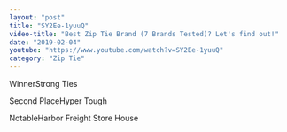 ```yaml
---
layout: "post"
title: "SY2Ee-1yuuQ"
video-title: "Best Zip Tie Brand (7 Brands Tested)? Let's find out!"
date: "2019-02-04"
youtube: "https://www.youtube.com/watch?v=SY2Ee-1yuuQ"
category: "Zip Tie"
---
```

<div class="space-y-1"><p><span class="inline-flex items-center justify-center px-2 py-1 mr-2 text-sm font-semibold leading-none text-red-50 bg-red-600 rounded-full">Winner</span>Strong Ties<br></p><p><span class="inline-flex items-center justify-center px-2 py-1 mr-2 text-sm font-semibold leading-none bg-white hover:bg-gray-100 text-gray-400 border border-gray-200 rounded-full">Second Place</span>Hyper Tough<br></p><p><span class="inline-flex items-center justify-center px-2 py-1 mr-2 text-sm font-semibold leading-none bg-white hover:bg-gray-100 text-gray-400 border border-gray-200 rounded-full">Notable</span>Harbor Freight Store House<br></p></div>